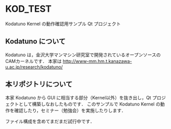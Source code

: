 # KOD_TEST
Kodatuno Kernel の動作確認用サンプル Qt プロジェクト

## Kodatuno について
Kodatuno は，金沢大学マンマシン研究室で開発されているオープンソースのCAMカーネルです．
本家は <http://www-mm.hm.t.kanazawa-u.ac.jp/research/kodatuno/>

## 本リポジトリについて
本家 Kodatuno から GUI に相当する部分（Kernel以外）を抜き出し，Qt プロジェクトとして構築しなおしたものです．
このサンプルで Kodatuno Kernel の動作を確認したり，セミナー（勉強会）を実施したりします．

ファイル構成を含めてまだまだ試行中です．
